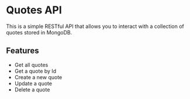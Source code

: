 # Quotes API
This is a simple RESTful API that allows you to interact with a collection of quotes stored in MongoDB.

## Features
- Get all quotes
- Get a quote by Id
- Create a new quote
- Update a quote
- Delete a quote

